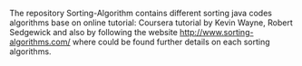 The repository Sorting-Algorithm contains different sorting java codes algorithms base on online 
tutorial: Coursera tutorial by Kevin Wayne, Robert Sedgewick and also by following the website 
http://www.sorting-algorithms.com/ where could be found further details on each sorting algorithms.